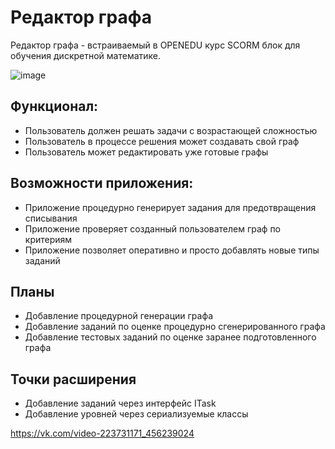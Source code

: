 # Редактор графа

Редактор графа - встраиваемый в OPENEDU курс SCORM блок для обучения дискретной математике.

![image](https://github.com/Saw4uk/Graph-Editor/assets/87923228/84f84c02-4142-4818-b06a-0cdaf79b0e11)

## Функционал:
 - Пользователь должен решать задачи с возрастающей сложностью
 - Пользователь в процессе решения может создавать свой граф
 - Пользователь может редактировать уже готовые графы
   
## Возможности приложения:
 - Приложение процедурно генерирует задания для предотвращения списывания
 - Приложение проверяет созданный пользователем граф по критериям
 - Приложение позволяет оперативно и просто добавлять новые типы заданий

## Планы
 - Добавление процедурной генерации графа
 - Добавление заданий по оценке процедурно сгенерированного графа
 - Добавление тестовых заданий по оценке заранее подготовленного графа

## Точки расширения
 - Добавление заданий через интерфейс ITask
 - Добавление уровней через сериализуемые классы

https://vk.com/video-223731171_456239024
